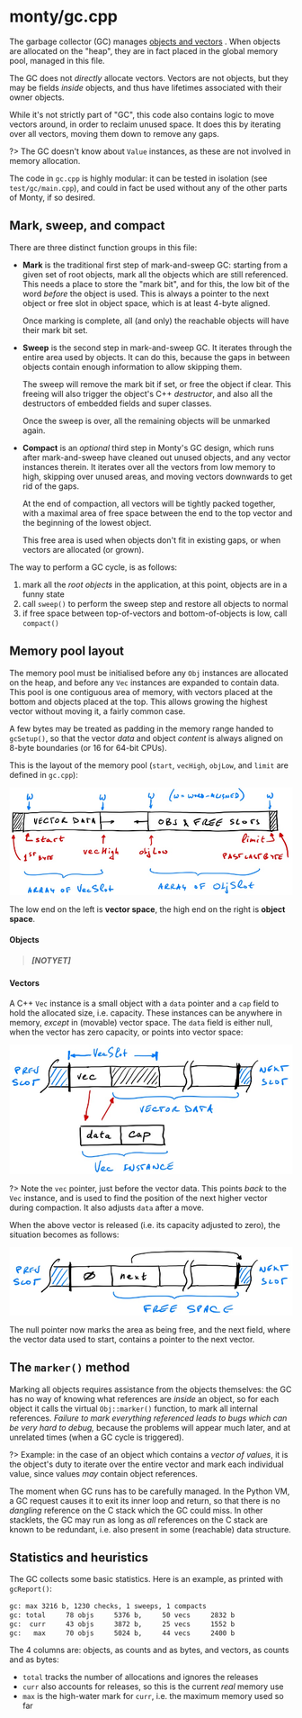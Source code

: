 # monty/gc.cpp

The garbage collector (GC) manages [objects and
vectors](arch/objects-and-vectors) . When objects are allocated on the "heap",
they are in fact placed in the global memory pool, managed in this file.

The GC does not _directly_ allocate vectors. Vectors are not objects, but they
may be fields _inside_ objects, and thus have lifetimes associated with their
owner objects.

While it's not strictly part of "GC", this code also contains logic to move
vectors around, in order to reclaim unused space. It does this by iterating over
all vectors, moving them down to remove any gaps.

?> The GC doesn't know about `Value` instances, as these are not involved in
memory allocation.

The code in `gc.cpp` is highly modular: it can be tested in isolation (see
`test/gc/main.cpp`), and could in fact be used without any of the other parts of
Monty, if so desired.

## Mark, sweep, and compact

There are three distinct function groups in this file:

* **Mark** is the traditional first step of mark-and-sweep GC: starting from a
  given set of root objects, mark all the objects which are still referenced.
  This needs a place to store the "mark bit", and for this, the low bit of the
  word _before_ the object is used. This is always a pointer to the next object
  or free slot in object space, which is at least 4-byte aligned.

  Once marking is complete, all (and only) the reachable objects will have their
  mark bit set.

* **Sweep** is the second step in mark-and-sweep GC. It iterates through the
  entire area used by objects. It can do this, because the gaps in between
  objects contain enough information to allow skipping them.

  The sweep will remove the mark bit if set, or free the object if clear. This
  freeing will also trigger the object's C++ _destructor_, and also all the
  destructors of embedded fields and super classes.

  Once the sweep is over, all the remaining objects will be unmarked again.

* **Compact** is an _optional_ third step in Monty's GC design, which runs after
  mark-and-sweep have cleaned out unused objects, and any vector instances
  therein. It iterates over all the vectors from low memory to high, skipping
  over unused areas, and moving vectors downwards to get rid of the gaps.

  At the end of compaction, all vectors will be tightly packed together, with a
  maximal area of free space between the end to the top vector and the beginning
  of the lowest object.

  This free area is used when objects don't fit in existing gaps, or when
  vectors are allocated (or grown).

The way to perform a GC cycle, is as follows:

1. mark all the _root objects_ in the application, at this point, objects are in
   a funny state
2. call `sweep()` to perform the sweep step and restore all objects to normal
3. if free space between top-of-vectors and bottom-of-objects is low, call
   `compact()`

## Memory pool layout

The memory pool must be initialised before any `Obj` instances are allocated on
the heap, and before any `Vec` instances are expanded to contain data. This pool
is one contiguous area of memory, with vectors placed at the bottom and objects
placed at the top. This allows growing the highest vector without moving it, a
fairly common case.

A few bytes may be treated as padding in the memory range handed to `gcSetup()`,
so that the vector _data_ and object _content_ is always aligned on 8-byte
boundaries (or 16 for 64-bit CPUs).

This is the layout of the memory pool (`start`,
`vecHigh`, `objLow`, and `limit` are defined in `gc.cpp`):

![](gcpool.png ':size=468x')

The low end on the left is **vector space**, the high end on the right is
**object space**.

#### Objects

> ##### [NOTYET]

#### Vectors

A C++ `Vec` instance is a small object with a `data` pointer and a `cap` field
to hold the allocated size, i.e. capacity. These instances can be anywhere in
memory, _except_ in (movable) vector space. The `data` field is either null,
when the vector has zero capacity, or points into vector space:

![](vec-alloc.png ':size=428x')

?> Note the `vec` pointer, just before the vector data. This points _back_ to
the `Vec` instance, and is used to find the position of the next higher vector
during compaction. It also adjusts `data` after a move.

When the above vector is released (i.e. its capacity adjusted to zero), the
situation becomes as follows:

![](vec-free.png ':size=430x')

The null pointer now marks the area as being free, and the next field, where
the vector data used to start, contains a pointer to the next vector.

## The `marker()` method

Marking all objects requires assistance from the objects themselves: the GC has
no way of knowing what references are _inside_ an object, so for each object it
calls the virtual `Obj::marker()` function, to mark all internal references.
_Failure to mark everything referenced leads to bugs which can be very hard to
debug,_ because the problems will appear much later, and at unrelated times (when
a GC cycle is triggered).

?> Example: in the case of an object which contains a _vector of values_, it is
the object's duty to iterate over the entire vector and mark each individual
value, since values _may_ contain object references.

The moment when GC runs has to be carefully managed. In the Python VM, a GC
request causes it to exit its inner loop and return, so that there is no
_dangling_ reference on the C stack which the GC could miss.  In other
stacklets, the GC may run as long as _all_ references on the C stack are known
to be redundant, i.e. also present in some (reachable) data structure.

## Statistics and heuristics

The GC collects some basic statistics. Here is an example, as printed with
`gcReport()`:

```
gc: max 3216 b, 1230 checks, 1 sweeps, 1 compacts
gc: total     78 objs     5376 b,     50 vecs     2832 b
gc:  curr     43 objs     3872 b,     25 vecs     1552 b
gc:   max     70 objs     5024 b,     44 vecs     2400 b
```

The 4 columns are: objects, as counts and as bytes, and vectors, as counts and
as bytes:

* `total` tracks the number of allocations and ignores the releases
* `curr` also accounts for releases, so this is the current _real_ memory use
* `max` is the high-water mark for `curr`, i.e. the maximum memory used so far
